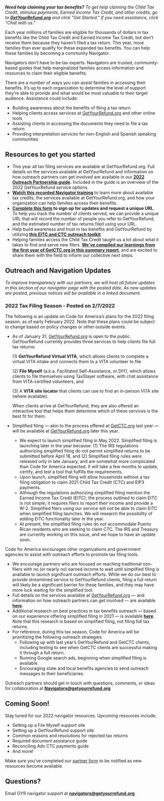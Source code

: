 ***Need help claiming your tax benefits?*** *To get help claiming the Child Tax Credit, stimulus payments, Earned Income Tax Credit, and other credits, go to [**GetYourRefund.org**](https://www.getyourrefund.org/en) and click "Get Started." If you need assistance, click "Chat with us."*

Each year millions of families are eligible for thousands of dollars in tax benefits like the Child Tax Credit and Earned Income Tax Credit, but don’t receive them because they haven’t filed a tax return. This year, more families than ever qualify for these expanded tax benefits. You can help these families by becoming a community Navigator.

Navigators don’t have to be tax experts. Navigators are trusted, community-based guides that help marginalized families access information and resources to claim their eligible benefits.

There are a number of ways you can assist families in accessing their benefits. It’s up to each organization to determine the level of support they’re able to provide and what would be most valuable to their target audience. Assistance could include:

- Building awareness about the benefits of filing a tax return
- Helping clients access services at [GetYourRefund.org](http://GetYourRefund.org) and other online tools
- Assisting clients in accessing the documents they need to file a tax return
- Providing interpretation services for non-English and Spanish speaking communities

## Resources to get you started

- This year all tax filing services are available at GetYourRefund.org. Full details on the services available at GetYourRefund and information on how outreach partners can get involved are available in our **[2022 Outreach Partnership guide](https://codeforamerica.org/getyourrefund-outreach).** Included in the guide is an overview of the 2022 GetYourRefund service options.
- **[Watch this recorded Navigator training](https://drive.google.com/file/d/169-ziuNn6H6E14DoqDD5NN8-xVw1dJjq/view?usp=sharing)** to learn more about available tax credits, the services available at GetYourRefund.org, and how your organization can help families access their benefits.
- **[Complete this form](https://airtable.com/shrHvPtoDS8VzSOXN) to sign up for updates and request a unique URL**. To help you track the number of clients served, we can provide a unique URL that will record the number of people you refer to GetYourRefund, and the estimated number of tax returns filed using your URL.
- Help build awareness and trust in tax benefits and GetYourRefund by utilizing [**this EITC and CTC outreach toolkit**](https://thesocialpresskit.com/ctcoutreach).
- Helping families access the Child Tax Credit taught us a lot about what it takes to find and serve new filers. [**We've compiled our learnings from the first year of GetCTC.org in this summary report**](https://codeforamerica.org/wp-content/uploads/2022/01/lessons-from-simplified-filing-in-2021-getctc-report-january-2022.pdf), and are excited to share them with the field to inform our collective next steps.

## Outreach and Navigation Updates

*To improve transparency with our partners, we will host all future updates in this section of our navigator page with the posted date. As new updates are posted, previous notices will be available in a linked document.*

### **2022 Tax Filing Season - Posted on 2/7/2022**

The following is an update on Code for America’s plans for the 2022 filing season, as of early February 2022. Note that these plans could be subject to change based on policy changes or other outside events.

- As of January 31, [GetYourRefund.org](http://getyourrefund.org/) is open to the public. GetYourRefund currently provides three services to help clients file full tax returns:

    (1) **GetYourRefund Virtual VITA**, which allows clients to complete a virtual VITA intake and connects them to a VITA volunteer to file

    (2) **File Myself** (a.k.a. Facilitated Self-Assistance, or DIY), which allows clients to file themselves using TaxSlayer software, with chat assistance from VITA-certified volunteers, and

    (3) A **VITA site locator** that clients can use to find an in-person VITA site (where available).

    When clients arrive at GetYourRefund, they are also offered an interactive tool that helps them determine which of these services is the best fit for them.

- Simplified filing — akin to the process offered at [GetCTC.org](http://getctc.org/) last year — will be available at [GetYourRefund.org](http://getyourrefund.org/) later this year.
    - We expect to launch simplified filing in May 2022. Simplified filing is launching later in the year because: (1) The IRS regulations authorizing simplified filing do not permit simplified returns to be submitted before April 18, and (2) Simplified filing rules were released only in late January, and are somewhat more complicated than Code for America expected. It will take a few months to update, certify, and test a tool that fulfills the requirements.
    - Upon launch, simplified filing will allow households without a tax filing obligation to claim 2021 Child Tax Credit (CTC) and EIP3 payments.
    - Although the regulations authorizing simplified filing mention the Earned Income Tax Credit (EITC), the process outlined to claim EITC is not simple; it requires filers to report their income and provide a W-2. Simplified filers using our service will *not* be able to claim EITC when simplified filing launches. We will research the possibility of adding EITC functionality later in the year.
    - At present, the simplified filing rules do *not* accommodate Puerto Rican residents who are seeking to claim CTC. The IRS and Treasury are currently working on this issue, and we hope to have an update soon.

Code for America encourages other organizations and government agencies to assist with outreach efforts to promote tax filing tools.

- We encourage partners who are focused on reaching traditional non-filers with no (or nearly no) earned income to wait until simplified filing is available to launch significant outreach efforts. While we do our best to provide streamlined service to GetYourRefund clients, filing a full return will likely be a significant barrier for these families, and they may have more luck waiting for the simplified tool.
- Full details on the services available at [GetYourRefund.org](http://getyourrefund.org/) — and information on how outreach partners can get involved — are available **[here](https://codeforamerica.org/getyourrefund-outreach)**.
- Additional research on best practices in tax benefits outreach — based on our experience offering simplified filing in 2021 — is available [**here**](https://codeforamerica.org/wp-content/uploads/2022/01/lessons-from-simplified-filing-in-2021-getctc-report-january-2022.pdf). Note that this research is based on simplified filing, not filing full tax returns.
- For reference, during this tax season, Code for America will be prioritizing the following outreach strategies:
    - Following up with last year’s GetYourRefund and GetCTC clients, including testing to see when GetCTC clients are successful making it through a full return.
    - Running Google search ads, beginning when simplified filing is available.
    - Encouraging state and local benefits agencies to send outreach messages to their beneficiaries.

Outreach partners should get in touch with questions, comments, or ideas for collaboration at [**Navigators@getyourrefund.org**](mailto:Navigators@getyourrefund.org)

## Coming Soon!

Stay tuned for our 2022 navigator resources. Upcoming resources include:

- Setting up a File Myself support site
- Setting up a GetYourRefund support site
- Common reasons and resolutions for rejected tax returns
- Required document assistance guide
- Reconciling Adv CTC payments guide
- And more!

Make sure you’ve completed our [partner form](https://airtable.com/shrHvPtoDS8VzSOXN) to be notified as new resources become available.

## Questions?

Email GYR navigator support at [**navigators@getyourrefund.org**](mailto:Navigators@getyourrefund.org)